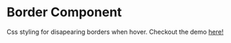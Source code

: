 # Border Component

Css styling for disapearing borders when hover.
Checkout the demo [here!](https://silvachico.github.io/border-component/)
